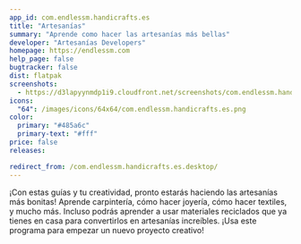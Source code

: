```yaml
---
app_id: com.endlessm.handicrafts.es
title: "Artesanías"
summary: "Aprende como hacer las artesanías más bellas"
developer: "Artesanías Developers"
homepage: https://endlessm.com
help_page: false
bugtracker: false
dist: flatpak
screenshots:
  - https://d3lapyynmdp1i9.cloudfront.net/screenshots/com.endlessm.handicrafts.es/C/com.endlessm.handicrafts.es-screenshot1.jpg
icons:
  "64": /images/icons/64x64/com.endlessm.handicrafts.es.png
color:
  primary: "#485a6c"
  primary-text: "#fff"
price: false
releases:

redirect_from: /com.endlessm.handicrafts.es.desktop/
---
```


<p>¡Con estas guías y tu creatividad, pronto estarás haciendo las artesanías más bonitas! Aprende carpintería, cómo hacer joyería, cómo hacer textiles, y mucho más. Incluso podrás aprender a usar materiales reciclados que ya tienes en casa para convertirlos en artesanías increíbles. ¡Usa este programa para empezar un nuevo proyecto creativo!</p>